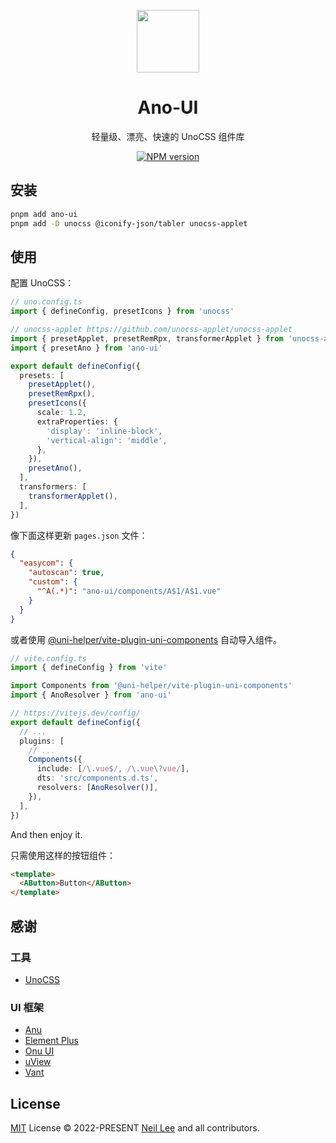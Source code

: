 <p align="center">
<img src="https://github.com/ano-ui/ano-ui/raw/main/public/logo.svg" style="width:100px;" />
<h1 align="center">Ano-UI</h1>
<p align="center">轻量级、漂亮、快速的 UnoCSS 组件库</p>
<p align="center">
<a href="https://www.npmjs.com/package/ano-ui"><img src="https://img.shields.io/npm/v/ano-ui?color=c95f8b&amp;label=" alt="NPM version"></a></p>

## 安装

```bash
pnpm add ano-ui
pnpm add -D unocss @iconify-json/tabler unocss-applet
```

## 使用

配置 UnoCSS：

```ts
// uno.config.ts
import { defineConfig, presetIcons } from 'unocss'

// unocss-applet https://github.com/unocss-applet/unocss-applet
import { presetApplet, presetRemRpx, transformerApplet } from 'unocss-applet'
import { presetAno } from 'ano-ui'

export default defineConfig({
  presets: [
    presetApplet(),
    presetRemRpx(),
    presetIcons({
      scale: 1.2,
      extraProperties: {
        'display': 'inline-block',
        'vertical-align': 'middle',
      },
    }),
    presetAno(),
  ],
  transformers: [
    transformerApplet(),
  ],
})
```

像下面这样更新 `pages.json` 文件：

```json
{
  "easycom": {
    "autoscan": true,
    "custom": {
      "^A(.*)": "ano-ui/components/A$1/A$1.vue"
    }
  }
}
```

或者使用 [@uni-helper/vite-plugin-uni-components](https://github.com/uni-helper/vite-plugin-uni-components) 自动导入组件。

```ts
// vite.config.ts
import { defineConfig } from 'vite'

import Components from '@uni-helper/vite-plugin-uni-components'
import { AnoResolver } from 'ano-ui'

// https://vitejs.dev/config/
export default defineConfig({
  // ...
  plugins: [
    // ...
    Components({
      include: [/\.vue$/, /\.vue\?vue/],
      dts: 'src/components.d.ts',
      resolvers: [AnoResolver()],
    }),
  ],
})
```

And then enjoy it.

只需使用这样的按钮组件：

```html
<template>
  <AButton>Button</AButton>
</template>
```

## 感谢

### 工具

- [UnoCSS](https://github.com/unocss/unocss)

### UI 框架

- [Anu](https://github.com/jd-solanki/anu)
- [Element Plus](https://github.com/element-plus/element-plus)
- [Onu UI](https://github.com/onu-ui/onu-ui)
- [uView](https://github.com/umicro/uView2.0)
- [Vant](https://github.com/youzan/vant)

## License

[MIT](https://github.com/ano-ui/ano-ui/blob/main/LICENSE) License &copy; 2022-PRESENT [Neil Lee](https://github.com/zguolee) and all contributors.
